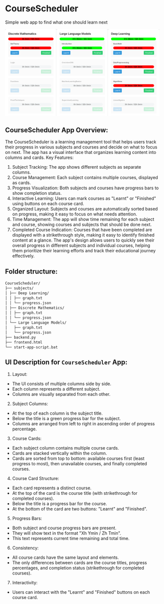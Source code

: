 # CourseScheduler
Simple web app to find what one should learn next

![Example screenshot of UI](CourseSchedulerUI.png "Example screenshot of UI")

## CourseScheduler App Overview:
The CourseScheduler is a learning management tool that helps users track their progress in various subjects and courses and decide on what to focus on next. The app has a visual interface that organizes learning content into columns and cards. Key Features:
1. Subject Tracking: The app shows different subjects as separate columns.
2. Course Management: Each subject contains multiple courses, displayed as cards.
3. Progress Visualization: Both subjects and courses have progress bars to show completion status.
4. Interactive Learning: Users can mark courses as "Learnt" or "Finished" using buttons on each course card.
5. Organized Layout: Subjects and courses are automatically sorted based on progress, making it easy to focus on what needs attention.
6. Time Management: The app will show time remaining for each subject and course, showing courses and subjects that should be done next.
7. Completed Course Indication: Courses that have been completed are displayed with a strikethrough style, making it easy to identify finished content at a glance.
The app's design allows users to quickly see their overall progress in different subjects and individual courses, helping them prioritize their learning efforts and track their educational journey effectively.

## Folder structure:
```
CourseScheduler/
├── subjects/
│ ├── Deep Learning/
│ │ ├── graph.txt
│ │ └── progress.json
│ ├── Discrete Mathematics/
│ │ ├── graph.txt
│ │ └── progress.json
│ └── Large Language Models/
│   ├── graph.txt
│   └── progress.json
├── backend.py
├── frontend.html
└── start-app-script.bat
```

## UI Description for `CourseScheduler` App:
1. Layout:
- The UI consists of multiple columns side by side.
- Each column represents a different subject.
- Columns are visually separated from each other.
2. Subject Columns:
- At the top of each column is the subject title.
- Below the title is a green progress bar for the subject.
- Columns are arranged from left to right in ascending order of progress percentage.
3. Course Cards:
- Each subject column contains multiple course cards.
- Cards are stacked vertically within the column.
- Cards are sorted from top to bottom: available courses first (least progress to most), then unavailable courses, and finally completed courses.
4. Course Card Structure:
- Each card represents a distinct course.
- At the top of the card is the course title (with strikethrough for completed courses).
- Below the title is a progress bar for the course.
- At the bottom of the card are two buttons: "Learnt" and "Finished".
5. Progress Bars:
- Both subject and course progress bars are present.
- They will show text in the format "Xh Ymin / Zh Tmin".
- This text represents current time remaining and total time.
6. Consistency:
- All course cards have the same layout and elements.
- The only differences between cards are the course titles, progress percentages, and completion status (strikethrough for completed courses).
7. Interactivity:
- Users can interact with the "Learnt" and "Finished" buttons on each course card.
